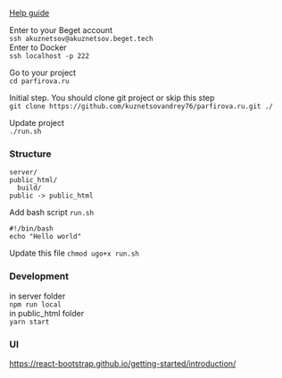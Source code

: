 [Help guide](https://beget.com/ru/kb/how-to/web-apps/node-js#)

Enter to your Beget account  
`ssh akuznetsov@akuznetsov.beget.tech`  
Enter to Docker  
`ssh localhost -p 222`  

Go to your project    
`cd parfirova.ru`  

Initial step. You should clone git project or skip this step    
`git clone https://github.com/kuznetsovandrey76/parfirova.ru.git ./`  

Update project  
`./run.sh`  

### Structure  
```
server/
public_html/
  build/
public -> public_html
```

Add bash script `run.sh `
```
#!/bin/bash
echo "Hello world"
```
Update this file `chmod ugo+x run.sh`  


### Development
in server folder  
`npm run local`  
in public_html folder  
`yarn start`  

### UI
https://react-bootstrap.github.io/getting-started/introduction/